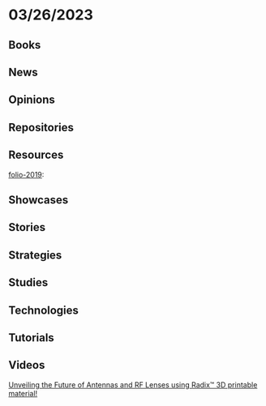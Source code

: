 # 03/26/2023

## Books

## News

## Opinions

## Repositories

## Resources
[folio-2019](https://github.com/brunosimon/folio-2019): 

## Showcases

## Stories

## Strategies

## Studies

## Technologies

## Tutorials

## Videos
[Unveiling the Future of Antennas and RF Lenses using Radix™ 3D printable material!](https://www.youtube.com/watch?v=3YMRfw0uWlw)
